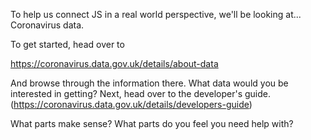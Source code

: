 To help us connect JS in a real world perspective, we'll be looking at... Coronavirus data.

To get started, head over to 

https://coronavirus.data.gov.uk/details/about-data

And browse through the information there. What data would you be interested in getting? Next, head over to the developer's guide. (https://coronavirus.data.gov.uk/details/developers-guide)

What parts make sense? What parts do you feel you need help with?




